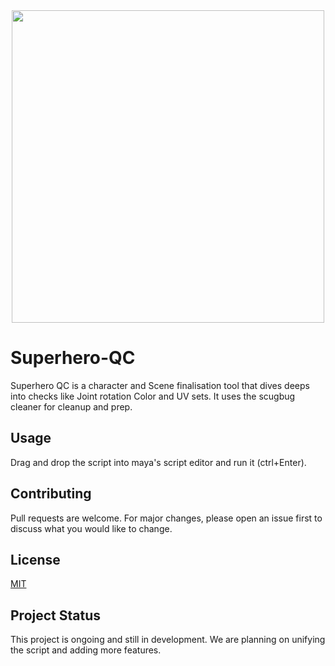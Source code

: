 <div align="center">
  <img height="500" src="https://i.ibb.co/YBFs8Dfx/superqc.png"  />
</div>

###

# Superhero-QC

Superhero QC is a character and Scene finalisation tool that dives deeps into checks like Joint rotation Color and UV sets. It uses the scugbug cleaner for cleanup and prep.
## Usage

Drag and drop the script into maya's script editor and run it (ctrl+Enter).

## Contributing

Pull requests are welcome. For major changes, please open an issue first
to discuss what you would like to change.

## License

[MIT](https://choosealicense.com/licenses/mit/)

## Project Status

This project is ongoing and still in development. We are planning on unifying the script and adding more features.


